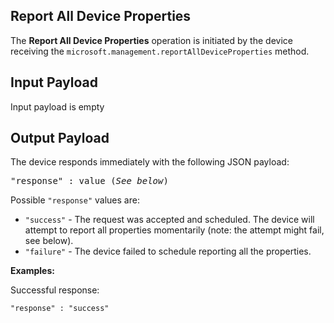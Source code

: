 ## Report All Device Properties

The **Report All Device Properties** operation is initiated by the device receiving the `microsoft.management.reportAllDeviceProperties` method.

## Input Payload 
Input payload is empty

## Output Payload
The device responds immediately with the following JSON payload:

<pre>
"response" : value (<i>See below</i>)
</pre>

Possible `"response"` values are: 
- `"success"` - The request was accepted and scheduled. The device will attempt to report all properties momentarily (note: the attempt might fail, see below).
- `"failure"` - The device failed to schedule reporting all the properties.

**Examples:**

Successful response:

```
"response" : "success"
```
